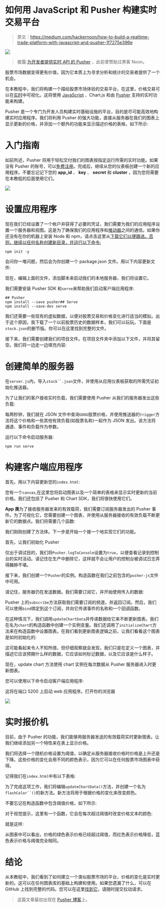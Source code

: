 # 如何用 JavaScript 和 Pusher 构建实时交易平台

> 原文：<https://medium.com/hackernoon/how-to-build-a-realtime-trade-platform-with-javascript-and-pusher-1f7275e396e>

![](img/e73f8885f7b5cc6e681d81dcd3fa7ac3.png)

> 披露:[为开发者提供实时 API 的 Pusher](https://goo.gl/52hnDL) ，此前曾赞助过黑客 Noon。

股票市场数据变得更有价值，因为它本质上为寻求分析和统计的交易者提供了一个机会。

在本教程中，我们将构建一个描绘股票市场体验的交易平台，在这里，价格交易可以在[实时](https://hackernoon.com/tagged/realtime)中可视化。这将使用 [JavaScript](https://hackernoon.com/tagged/javascript) 、Chart.js 和由 [Pusher](https://goo.gl/52hnDL) 支持的实时功能来构建。

Pusher 是一个专门为开发人员构建实时基础设施的平台，目的是尽可能高效地构建实时应用程序。我们将利用 Pusher 的强大功能，直接从服务器在我们的图表上显示更新的价格，并添加一个额外的功能来显示描述价格的表格，如下所示:

# 入门指南

如前所述，Pusher 将用于轻松交付我们的图表按指定运行所需的实时功能。如果没有 Pusher 的账号，可以[免费注册](https://pusher.com/signup)。完成后，继续从您的仪表板创建一个新的应用程序。不要忘记记下您的 **app_id** 、 **key** 、 **secret** 和 **cluster** ，因为您将需要在本教程的后面使用它们。

![](img/1a8edf6d43c61743595a6927c79dd2ce.png)

# 设置应用程序

现在我们已经设置了一个帐户并获得了必要的凭证，我们需要为我们的应用程序设置一个服务器和视图。这是为了确保我们的应用程序和[推动器](https://pusher.com/)之间的通信。如果你还没有在你的机器上安装 Node 和 npm，请点击这里从[下载它们以便跟进。否则，继续以任何名称创建新目录，并运行以下命令:](https://nodejs.org/)

```
npm init -y
```

会问你一堆问题，然后会为你创建一个 package.json 文件。用以下内容更新文件:

现在，编辑上面的文件，添加脚本来启动我们的本地服务器，我们将设置它。

我们需要安装 Pusher SDK 和`serve`来帮助我们启动客户端应用程序:

```
## Pusher
npm install --save pusher## Serve
npm install --save-dev serve
```

我们还需要一些现有的虚拟数据，以便对股票交易和价格变化进行适当的模拟。出于这个原因，我下载了一个以前股票历史的数据样本，我们可以玩玩。下面是`stock.json`的删节版。你可以在这里找到完整的文件。

接下来，我们需要创建我们的项目文件。在项目文件夹中添加以下文件，并将其留空。我们将一边走一边填充内容:

# 创建简单的服务器

在`server.js`内，导入`stock``.json`文件，并使用从应用仪表板获取的所需凭证初始化推送器。

为了让我们的客户接收实时负载，我们需要使用 Pusher 从我们的服务器发出这些负载:

每两秒钟，我们就在 JSON 文件中查询`GOOG`股票价格，并使用推送器的`trigger`方法将这个价格和一些其他有效负载(如股票名称)一起作为 JSON 发出。该方法将通道、事件和负载作为参数。

运行以下命令启动服务器:

```
npm run serve
```

# 构建客户端应用程序

首先，用以下内容更新您的`index.html`:

您有一个`canvas`,在这里您将启动图表以及一个简单的表格来显示实时更新的当前价格。我们还包括了 Pusher 和 Chart SDK，我们将很快使用它们。

**App 类**为了接收服务器发来的有效载荷，我们需要订阅服务器发出的 Pusher 事件。为了可视化它，您需要创建一个图表，并使用从服务器接收的有效负载不断更新它的数据点。我们将需要几个函数:

我们刚刚创建了方法体。下一步是开始一个接一个地实现它们的功能。

首先，让我们初始化 Pusher

仅出于调试目的，我们将`Pusher.logToConsole`设置为`true`，以便查看记录到控制台的实时活动。请记住在生产中删除它，这样就不会让用户的控制台被调试日志弄得臃肿不堪。

接下来，我们创建一个`Pusher`的实例。构造函数在我们之前包含的`pusher-js`文件中可用。

请记住，服务器仍在发送数据。我们需要订阅它，并开始使用传入的数据:

Pusher 上的`subscribe`方法获取我们需要订阅的频道，并返回订阅。然后，我们可以使用`bind`绑定到这个订阅，并向它传递事件的名称和一个回调函数。

在这种情况下，我们调用`updateChartData`并传递数据给它来不断更新图表。我们在名为`chart`的构造函数中创建一个实例变量。我们还调用了`initializeChart`方法来在构造函数中设置图表。在我们看到更新图表逻辑之前，让我们看看这个图表是如何初始化的:

这可能看起来令人不知所措，但仔细观察就会发现，我们只是在定义一个图表，并描述它应该预期什么样的数据，它应该如何标记数据，以及它应该是什么样子。

现在，update chart 方法使用 chart 实例在每次数据从 Pusher 服务器进入时更新图表。

您可以使用以下命令启动客户端应用程序:

这将在端口 5200 上启动 web 应用程序。打开你的浏览器

![](img/35e607b14e87d3b00151f0ca899c15dd.png)

# 实时报价机

目前，由于 Pusher 的功能，我们能够用服务器发送的有效载荷实时更新图表。让我们继续添加另一个特性来在表上显示价格。

我们将选择一个随机价格设置为阈值，以确定从服务器接收价格时价格是上升还是下降。这些价格的变化会用不同的颜色表示，因为它可以在任何股票市场图表中获得。

记得我们在`index.html`中有以下表格:

为了完成这项工作，我们将编辑`updateChartData()`方法，并创建一个名为`flashColor``()`的新方法。新方法将用于根据价格的变化来改变颜色。

不要忘记在构造函数中包含阈值价格，如下所示:

对于视觉提示，这里有一个函数，它会在每次超过阈值时改变价格文本的颜色:

就是这样:

从图表中可以看出，价格的绿色表示价格已经超过阈值，而红色表示价格降低，蓝色表示价格与阈值完全相同。

# 结论

从本教程中，我们看到了如何建立一个类似股票市场的平台，价格的变化是实时更新的。这可以在任何图表库的基础上构建和使用。如果您遗漏了什么，可以在 GitHub 上找到完整的代码。您可以在这里[找到它](https://github.com/christiannwamba/pusher-stock)，请随时提交拉动请求。

> 这篇文章最初出现在 [Pusher 博客](https://blog.pusher.com/realtime-trade-platform-javascript-pusher/)上。